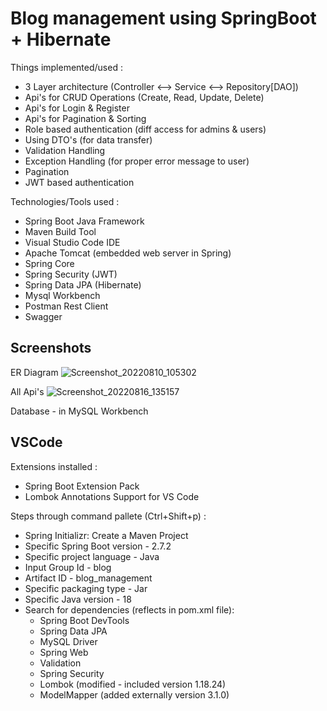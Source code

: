 # Blog management using SpringBoot + Hibernate

Things implemented/used :
- 3 Layer architecture (Controller <--> Service <--> Repository[DAO])
- Api's for CRUD Operations (Create, Read, Update, Delete)
- Api's for Login & Register
- Api's for Pagination & Sorting
- Role based authentication (diff access for admins & users)
- Using DTO's (for data transfer)
- Validation Handling
- Exception Handling (for proper error message to user)
- Pagination
- JWT based authentication

Technologies/Tools used :
- Spring Boot Java Framework
- Maven Build Tool
- Visual Studio Code IDE
- Apache Tomcat (embedded web server in Spring)
- Spring Core
- Spring Security (JWT)
- Spring Data JPA (Hibernate)
- Mysql Workbench
- Postman Rest Client
- Swagger

## Screenshots

ER Diagram
![Screenshot_20220810_105302](https://user-images.githubusercontent.com/67866166/183822311-24d3845f-67f1-4c37-ac6c-fdfc7cb61948.png)

All Api's
![Screenshot_20220816_135157](https://user-images.githubusercontent.com/67866166/184833211-54362609-99b1-45a9-b685-ab3a4d9df9a6.png)

Database - in MySQL Workbench

## VSCode
Extensions installed :
- Spring Boot Extension Pack
- Lombok Annotations Support for VS Code

Steps through command pallete (Ctrl+Shift+p) :
- Spring Initializr: Create a Maven Project
- Specific Spring Boot version - 2.7.2
- Specific project  language - Java
- Input Group Id - blog
- Artifact ID - blog_management
- Specific packaging type - Jar
- Specific Java version - 18
- Search for dependencies (reflects in pom.xml file):
  - Spring Boot DevTools
  - Spring Data JPA
  - MySQL Driver
  - Spring Web
  - Validation
  - Spring Security
  - Lombok (modified - included version 1.18.24)
  - ModelMapper (added externally version 3.1.0)
